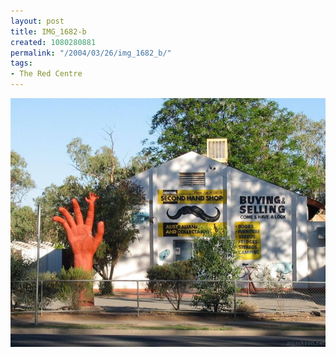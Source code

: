 ```yaml
---
layout: post
title: IMG_1682-b
created: 1080280881
permalink: "/2004/03/26/img_1682_b/"
tags:
- The Red Centre
---
```


<img src="/image/images/img_1682-b-449.jpg"/>

